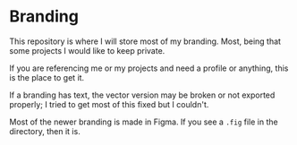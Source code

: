 # Branding
This repository is where I will store most of my branding. Most, being that some projects I would like to keep private.

If you are referencing me or my projects and need a profile or anything, this is the place to get it.

If a branding has text, the vector version may be broken or not exported properly; I tried to get most of this fixed but I couldn't.

Most of the newer branding is made in Figma. If you see a `.fig` file in the directory, then it is.